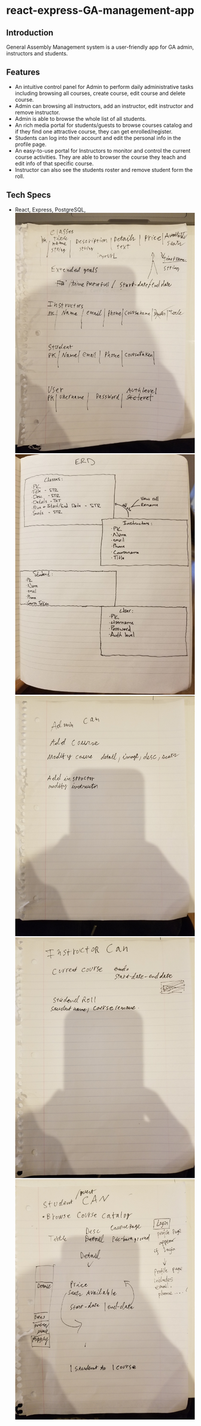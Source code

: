 # react-express-GA-management-app
## Introduction
General Assembly Management system is a user-friendly app for GA admin, instructors and students.
## Features
- An intuitive control panel for Admin to perform daily administrative tasks including
browsing all courses, create course, edit course and delete course.
- Admin can browsing all instructors, add an instructor, edit instructor and remove instructor.
- Admin is able to browse the whole list of all students.
- An rich media portal for students/guests to browse courses catalog and if they find
one attractive course, they can get enrolled/register.
- Students can log into their account and edit the personal info in the profile page.
- An easy-to-use portal for Instructors to monitor and control the current course activities.
They are able to browser the course they teach and edit info of that specific course.
- Instructor can also see the students roster and remove student form the roll.

## Tech Specs
* React, Express, PostgreSQL,
![Tables](wireFrames/tables_of_course_instructor_student_user.jpg)
![ERD](wireFrames/ERD.jpg)
![Admin Story](wireFrames/admin_story.jpg)
![Instructor Story](wireFrames/instructor_story.jpg)
![Student/Guest Story](wireFrames/student_guest_story.jpg)
